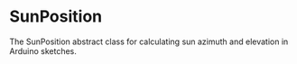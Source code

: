 # SunPosition
The SunPosition abstract class for calculating sun azimuth and elevation in Arduino sketches.